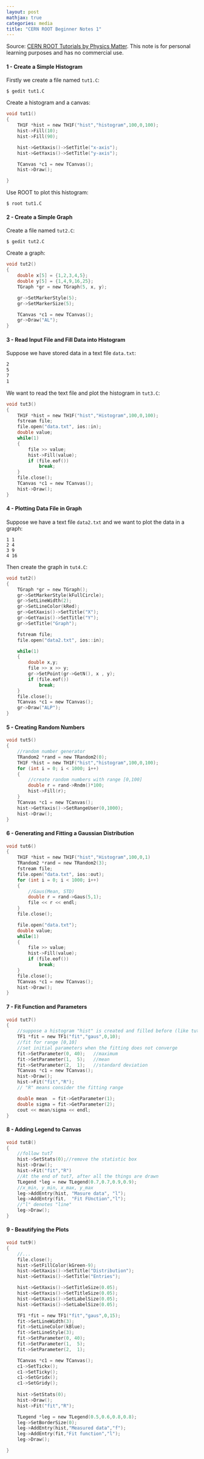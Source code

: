 ```yaml
---
layout: post
mathjax: true
categories: media
title: "CERN ROOT Beginner Notes 1"
---
```


Source: [CERN ROOT Tutorials by Physics Matter](https://www.youtube.com/watch?v=KPz-dNjdx40&list=PLLybgCU6QCGWLdDO4ZDaB0kLrO3m). This note is for personal learning purposes and has no commercial use.
#### 1 - Create a Simple Histogram
Firstly we create a file named `tut1.C`:
```
$ gedit tut1.C
```
Create a histogram and a canvas:
```c
void tut1()
{
    TH1F *hist = new TH1F("hist","histogram",100,0,100);
    hist->Fill(10);
    hist->Fill(90);

    hist->GetXaxis()->SetTitle("x-axis");
    hist->GetYaxis()->SetTitle("y-axis");

    TCanvas *c1 = new TCanvas();
    hist->Draw();

}
```
Use ROOT to plot this histogram:
```
$ root tut1.C
```

#### 2 - Create a Simple Graph
Create a file named `tut2.C`:
```
$ gedit tut2.C
```
Create a graph:
```c
void tut2()
{
    double x[5] = {1,2,3,4,5};
    double y[5] = {1,4,9,16,25};
    TGraph *gr = new TGraph(5, x, y);

    gr->SetMarkerStyle(5);
    gr->SetMarkerSize(5);

    TCanvas *c1 = new TCanvas();
    gr->Draw("AL");
}
```

#### 3 - Read Input File and Fill Data into Histogram
Suppose we have stored data in a text file `data.txt`:
```txt
2
5
7
1
```
We want to read the text file and plot the histogram in `tut3.C`:
```c
void tut3()
{
    TH1F *hist = new TH1F("hist","Histogram",100,0,100);  
    fstream file;
    file.open("data.txt", ios::in);
    double value;
    while(1)
    {
        file >> value;
        hist->Fill(value);
        if (file.eof())
            break;
    }
    file.close();
    TCanvas *c1 = new TCanvas();
    hist->Draw();
}
```

#### 4 - Plotting Data File in Graph
Suppose we have a text file `data2.txt` and we want to plot the data in a graph:
```
1 1
2 4
3 9
4 16
```
Then create the graph in `tut4.C`:
```c
void tut2()
{
    TGraph *gr = new TGraph();
    gr->SetMarkerStyle(kFullCircle);
    gr->SetLineWidth(2);
    gr->SetLineColor(kRed);
    gr->GetXaxis()->SetTitle("X");
    gr->GetYaxis()->SetTitle("Y");
    gr->SetTitle("Graph");

    fstream file;
    file.open("data2.txt", ios::in);

    while(1)
    {
        double x,y;
        file >> x >> y;
        gr->SetPoint(gr->GetN(), x , y);
        if (file.eof())
            break;
    }
    file.close();
    TCanvas *c1 = new TCanvas();
    gr->Draw("ALP");
}
```

#### 5 - Creating Random Numbers
```c
void tut5()
{
    //random number generator
    TRandom2 *rand = new TRandom2(0);
    TH1F *hist = new TH1F("hist","histogram",100,0,100);
    for (int i = 0; i < 1000; i++)
    {
        //create random numbers with range [0,100]
        double r = rand->Rndm()*100;
        hist->Fill(r);
    }
    TCanvas *c1 = new TCanvas();
    hist->GetYaxis()->SetRangeUser(0,1000);
    hist->Draw();
}
```


#### 6 - Generating and Fitting a Gaussian Distribution
```c
void tut6()
{
    TH1F *hist = new TH1F("hist","Histogram",100,0,1)
    TRandom2 *rand = new TRandom2(3);
    fstream file;
    file.open("data.txt", ios::out);
    for (int i = 0; i < 1000; i++)
    {
        //Gaus(Mean, STD)
        double r = rand->Gaus(5,1);
        file << r << endl;
    }
    file.close();

    file.open("data.txt");
    double value;
    while(1)
    {
        file >> value;
        hist->Fill(value);
        if (file.eof())
            break;
    }
    file.close();
    TCanvas *c1 = new TCanvas();
    hist->Draw();
}
```

#### 7 - Fit Function and Parameters
```c
void tut7()
{
    //suppose a histogram "hist" is created and filled before (like tut6.C)
    TF1 *fit = new TF1("fit","gaus",0,10);
    //fit for range [0,10]
    //set initial parameters when the fitting does not converge
    fit->SetParameter(0, 40);   //maximum
    fit->SetParameter(1,  5);   //mean
    fit->SetParameter(2,  1);   //standard deviation
    TCanvas *c1 = new TCanvas();
    hist->Draw();
    hist->Fit("fit","R");
    // "R" means consider the fitting range

    double mean  = fit->GetParameter(1);
    double sigma = fit->GetParameter(2);
    cout << mean/sigma << endl;
}
```

#### 8 - Adding Legend to Canvas
```c
void tut8()
{
    //follow tut7
    hist->SetStats(0);//remove the statistic box
    hist->Draw();
    hist->Fit("fit","R")
    //At the end of tut7, after all the things are drawn
    TLegend *leg = new TLegend(0.7,0.7,0.9,0.9);
    //x_min, y_min, x_max, y_max
    leg->AddEntry(hist, "Masure data", "l");
    leg->AddEntry(fit,  "Fit FUnction","l");
    //"l" denotes "line"
    leg->Draw();
}
```

#### 9 - Beautifying the Plots
```c
void tut9()
{
    //...
    file.close();
    hist->SetFillColor(kGreen-9);
    hist->GetXaxis()->SetTitle("Distribution");
    hist->GetYaxis()->SetTitle("Entries");

    hist->GetXaxis()->SetTitleSize(0.05);
    hist->GetYaxis()->SetTitleSize(0.05);
    hist->GetXaxis()->SetLabelSize(0.05);
    hist->GetYaxis()->SetLabelSize(0.05);

    TF1 *fit = new TF1("fit","gaus",0,15);
    fit->SetLineWidth(3);
    fit->SetLineColor(kBlue);
    fit->SetLineStyle(3);
    fit->SetParameter(0, 40); 
    fit->SetParameter(1,  5); 
    fit->SetParameter(2,  1);

    TCanvas *c1 = new TCanvas();
    c1->SetTickx();
    c1->SetTicky();
    c1->SetGridx();
    c1->SetGridy();
    
    hist->SetStats(0);
    hist->Draw();
    hist->Fit("fit","R");

    TLegend *leg = new TLegend(0.5,0.6,0.8,0.8);
    leg->SetBorderSize(0);
    leg->AddEntry(hist,"Measured data","f");
    leg->AddEntry(fit,"Fit function","l");
    leg->Draw();

}
```
